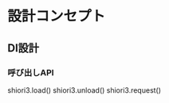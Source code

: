 設計コンセプト
==============

DI設計
------

### 呼び出しAPI

shiori3.load()
shiori3.unload()
shiori3.request()


